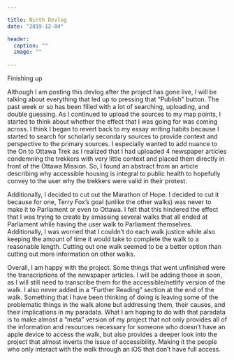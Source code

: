 ```yaml
---

title: Ninth Devlog
date: "2019-12-04"

header:
  caption: ""
  image: ""
  
---
```

Finishing up

Although I am posting this devlog after the project has gone live, I will be talking about everything that led up to pressing that “Publish” button.  The past week or so has been filled with a lot of searching, uploading, and double guessing. As I continued to upload the sources to my map points, I started to think about whether the effect that I was going for was coming across. I think I began to revert back to my essay writing habits because I started to search for scholarly secondary sources to provide context and perspective to the primary sources. I especially wanted to add nuance to the On to Ottawa Trek as I realized that I had uploaded 4 newspaper articles condemning the trekkers with very little context and placed them directly in front of the Ottawa Mission. So, I found an abstract from an article describing why accessible housing is integral to public health to hopefully convey to the user why the trekkers were valid in their protest. 

Additionally, I decided to cut out the Marathon of Hope. I decided to cut it because for one, Terry Fox’s goal (unlike the other walks) was never to make it to Parliament or even to Ottawa. I felt that this hindered the effect that I was trying to create by amassing several walks that all ended at Parliament while having the user walk to Parliament themselves. Additionally, I was worried that I couldn’t do each walk justice while also keeping the amount of time it would take to complete the walk to a reasonable length. Cutting out one walk seemed to be a better option than cutting out more information on other walks. 

Overall, I am happy with the project. Some things that went unfinished were the transcriptions of the newspaper articles. I will be adding those in soon, as I will still need to transcribe them for the accessible/netlify version of the walk. I also never added in a “Further Reading” section at the end of the walk. Something that I have been thinking of doing is leaving some of the problematic things in the walk alone but addressing them, their causes, and their implications in my paradata. What I am hoping to do with that paradata is to make almost a “meta” version of my project that not only provides all of the information and resources necessary for someone who doesn’t have an apple device to access the walk, but also provides a deeper look into the project that almost inverts the issue of accessibility. Making it the people who only interact with the walk through an iOS that don’t have full access. 
